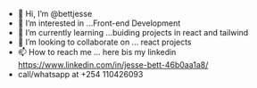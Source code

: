 - 👋 Hi, I’m @bettjesse
- 👀 I’m interested in ...Front-end Development
- 🌱 I’m currently learning ...buiding projects in react and tailwind
- 💞️ I’m looking to collaborate on ... react projects
- 📫 How to reach me ... here bis my linkedin https://www.linkedin.com/in/jesse-bett-46b0aa1a8/ 
- call/whatsapp at +254 110426093


<!---
bettjesse/bettjesse is a ✨ special ✨ repository because its `README.md` (this file) appears on your GitHub profile.
You can click the Preview link to take a look at your changes.
--->
